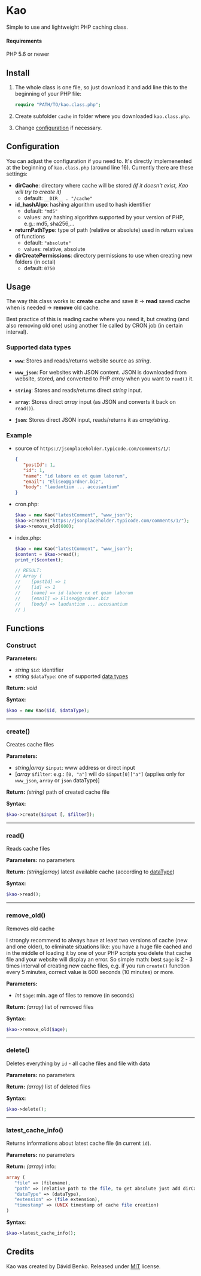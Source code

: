 # Kao

Simple to use and lightweight PHP caching class.

#### Requirements

PHP 5.6 or newer

## Install

1. The whole class is one file, so just download it and add line this to the beginning of your PHP file:

   ```php
   require "PATH/TO/kao.class.php";
   ```

2. Create subfolder `cache` in folder where you downloaded `kao.class.php`.
3. Change [configuration](#configuration) if necessary.

## Configuration

You can adjust the configuration if you need to. It's directly implemenented at the beginning of `kao.class.php` (around line 16). Currently there are these settings:
- **dirCache**: directory where cache will be stored *(if it doesn't exist, Kao will try to create it)*
  - default: `__DIR__ . "/cache"`
- **id_hashAlgo**: hashing algorithm used to hash identifier
  - default: `"md5"`
  - values: any hashing algorithm supported by your version of PHP, e.g.: md5, sha256,...
- **returnPathType**: type of path (relative or absolute) used in return values of functions
  - default: `"absolute"`
  - values: relative, absolute
- **dirCreatePermissions**: directory permissions to use when creating new folders (in octal)
  - default: `0750`


## Usage

The way this class works is: **create** cache and save it -> **read** saved cache when is needed -> **remove** old cache.

Best practice of this is reading cache where you need it, but creating (and also removing old one) using another file called by CRON job (in certain interval).

### Supported data types

- **`www`**: Stores and reads/returns website source as *string*.

- **`www_json`**: For websites with JSON content. JSON is downloaded from website, stored, and converted to PHP *array* when you want to `read()` it.

- **`string`**: Stores and reads/returns direct *string* input.

- **`array`**: Stores direct *array* input (as JSON and converts it back on `read()`).

- **`json`**: Stores direct JSON input, reads/returns it as *array/string*.

### Example

- source of `https://jsonplaceholder.typicode.com/comments/1/`:
  ```json
  {
     "postId": 1,
     "id": 1,
     "name": "id labore ex et quam laborum",
     "email": "Eliseo@gardner.biz",
     "body": "laudantium ... accusantium"
  }
  ```
- cron.php:
  ```php
  $kao = new Kao("latestComment", "www_json");
  $kao->create("https://jsonplaceholder.typicode.com/comments/1/");
  $kao->remove_old(600);
  ```
- index.php:
  ```php
  $kao = new Kao("latestComment", "www_json");
  $content = $kao->read();
  print_r($content);

  // RESULT:
  // Array (
  //    [postId] => 1
  //    [id] => 1
  //    [name] => id labore ex et quam laborum
  //    [email] => Eliseo@gardner.biz
  //    [body] => laudantium ... accusantium
  // )
  ```

## Functions

### Construct

**Parameters:**
- *string* `$id`: identifier
- *string* `$dataType`: one of supported [data types](#supported-data-types)

**Return:** *void*

**Syntax:**
```php
$kao = new Kao($id, $dataType);
```

---

### create()

Creates cache files

**Parameters:**
- *string|array* `$input`: www address or direct input
- [*array* `$filter`: e.g.: `[0, "a"]` will do `$input[0]["a"]` (applies only for `www_json`, `array` or `json` dataType)]

**Return:** *(string)* path of created cache file

**Syntax:**
```php
$kao->create($input [, $filter]);
```

---

### read()

Reads cache files

**Parameters:** no parameters

**Return:** *(string|array)* latest available cache (according to [dataType](#supported-data-types))

**Syntax:**
```php
$kao->read();
```

---

### remove_old()

Removes old cache

I strongly recommend to always have at least two versions of cache (new and one older), to eliminate situations like: you have a huge file cached and in the middle of loading it by one of your PHP scripts you delete that cache file and your website will display an error. So simple math: best `$age` is 2 - 3 times interval of creating new cache files, e.g. if you run `create()` function every 5 minutes, correct value is 600 seconds (10 minutes) or more.

**Parameters:**
- *int* `$age`: min. age of files to remove (in seconds)

**Return:** *(array)* list of removed files

**Syntax:**
```php
$kao->remove_old($age);
```

---

### delete()

Deletes everything by `id` - all cache files and file with data

**Parameters:** no parameters

**Return:** *(array)* list of deleted files

**Syntax:**
```php
$kao->delete();
```

---

### latest_cache_info()

Returns informations about latest cache file (in current `id`).

**Parameters:** no parameters

**Return:** *(array)* info:
```php
array (
   "file" => (filename),
   "path" => (relative path to the file, to get absolute just add dirCache + "/files/" to the beginning of this),
   "dataType" => (dataType),
   "extension" => (file extension),
   "timestamp" => (UNIX timestamp of cache file creation)
)
```

**Syntax:**
```php
$kao->latest_cache_info();
```


## Credits

Kao was created by Dávid Benko. Released under [MIT](https://opensource.org/licenses/MIT) license.
